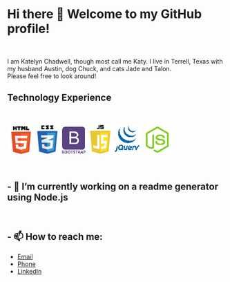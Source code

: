 # Hi there 👋 Welcome to my GitHub profile!
<br>

I am Katelyn Chadwell, though most call me Katy. I live in Terrell, Texas with my husband Austin, dog Chuck, and cats Jade and Talon.
<br>
Please feel free to look around!
<br>

## Technology Experience
<br>


![](images/html5-logo.png)   ![](images/css3-logo.png)   ![](images/bootstrap-logo.png)   ![](images/javascript-logo.png)   ![](images/jquery-logo.png)   ![](images/nodejs-logo.png)

<br>

## - 🔭 I’m currently working on a readme generator using Node.js

<br>

## - 📫 How to reach me: 
* [Email](mailto:kchadwell0226@gmail.com)
* [Phone](tel:+9729778103)
* [LinkedIn](https://www.linkedin.com/in/katy-chadwell/)




<!--
**klay824/klay824** is a ✨ _special_ ✨ repository because its `README.md` (this file) appears on your GitHub profile.

Here are some ideas to get you started:


- 🌱 I’m currently learning ...
- 👯 I’m looking to collaborate on ...
- 🤔 I’m looking for help with ...
- 💬 Ask me about ...

- 😄 Pronouns: ...
- ⚡ Fun fact: ...
-->
